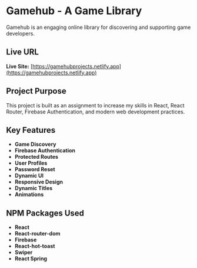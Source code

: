 # Gamehub - A Game Library

Gamehub is an engaging online library for discovering and supporting game developers.

## Live URL

**Live Site:** [https://gamehubprojects.netlify.app](https://gamehubprojects.netlify.app)

## Project Purpose

This project is built as an assignment to increase my skills in React, React Router, Firebase Authentication, and modern web development practices.

## Key Features

- **Game Discovery**
- **Firebase Authentication**
- **Protected Routes**
- **User Profiles**
- **Password Reset**
- **Dynamic UI**
- **Responsive Design**
- **Dynamic Titles**
- **Animations**

## NPM Packages Used

- **React**
- **React-router-dom**
- **Firebase**
- **React-hot-toast**
- **Swiper**
- **React Spring**
